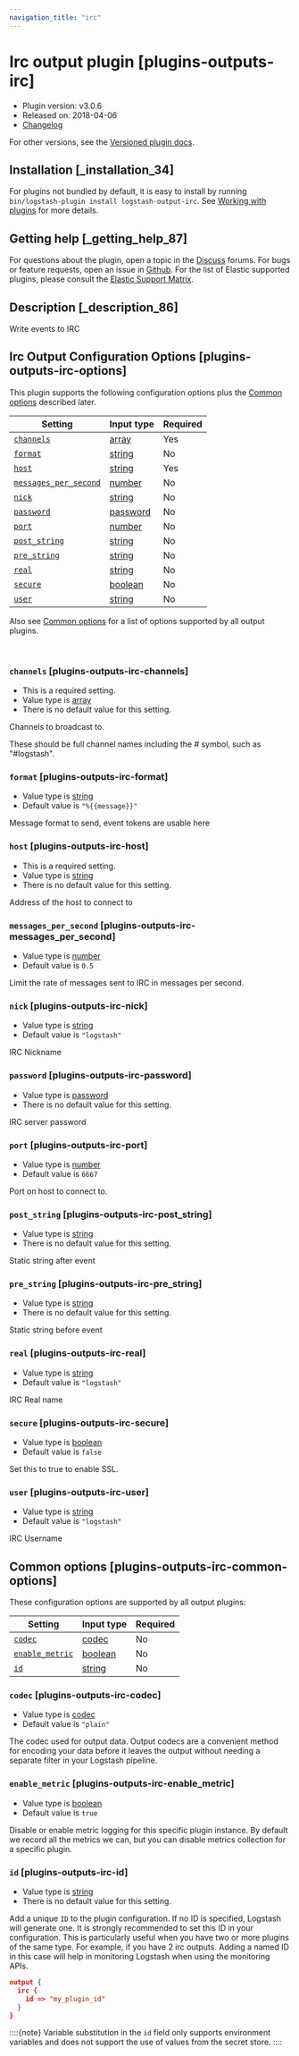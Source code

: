 ```yaml
---
navigation_title: "irc"
---
```


# Irc output plugin [plugins-outputs-irc]


* Plugin version: v3.0.6
* Released on: 2018-04-06
* [Changelog](https://github.com/logstash-plugins/logstash-output-irc/blob/v3.0.6/CHANGELOG.md)

For other versions, see the [Versioned plugin docs](https://www.elastic.co/guide/en/logstash-versioned-plugins/current/output-irc-index.md).

## Installation [_installation_34]

For plugins not bundled by default, it is easy to install by running `bin/logstash-plugin install logstash-output-irc`. See [Working with plugins](https://www.elastic.co/guide/en/logstash/current/working-with-plugins.html) for more details.


## Getting help [_getting_help_87]

For questions about the plugin, open a topic in the [Discuss](http://discuss.elastic.co) forums. For bugs or feature requests, open an issue in [Github](https://github.com/logstash-plugins/logstash-output-irc). For the list of Elastic supported plugins, please consult the [Elastic Support Matrix](https://www.elastic.co/support/matrix#logstash_plugins).


## Description [_description_86]

Write events to IRC


## Irc Output Configuration Options [plugins-outputs-irc-options]

This plugin supports the following configuration options plus the [Common options](plugins-outputs-irc.md#plugins-outputs-irc-common-options) described later.

| Setting | Input type | Required |
| --- | --- | --- |
| [`channels`](plugins-outputs-irc.md#plugins-outputs-irc-channels) | [array](introduction.md#array) | Yes |
| [`format`](plugins-outputs-irc.md#plugins-outputs-irc-format) | [string](introduction.md#string) | No |
| [`host`](plugins-outputs-irc.md#plugins-outputs-irc-host) | [string](introduction.md#string) | Yes |
| [`messages_per_second`](plugins-outputs-irc.md#plugins-outputs-irc-messages_per_second) | [number](introduction.md#number) | No |
| [`nick`](plugins-outputs-irc.md#plugins-outputs-irc-nick) | [string](introduction.md#string) | No |
| [`password`](plugins-outputs-irc.md#plugins-outputs-irc-password) | [password](introduction.md#password) | No |
| [`port`](plugins-outputs-irc.md#plugins-outputs-irc-port) | [number](introduction.md#number) | No |
| [`post_string`](plugins-outputs-irc.md#plugins-outputs-irc-post_string) | [string](introduction.md#string) | No |
| [`pre_string`](plugins-outputs-irc.md#plugins-outputs-irc-pre_string) | [string](introduction.md#string) | No |
| [`real`](plugins-outputs-irc.md#plugins-outputs-irc-real) | [string](introduction.md#string) | No |
| [`secure`](plugins-outputs-irc.md#plugins-outputs-irc-secure) | [boolean](introduction.md#boolean) | No |
| [`user`](plugins-outputs-irc.md#plugins-outputs-irc-user) | [string](introduction.md#string) | No |

Also see [Common options](plugins-outputs-irc.md#plugins-outputs-irc-common-options) for a list of options supported by all output plugins.

 

### `channels` [plugins-outputs-irc-channels]

* This is a required setting.
* Value type is [array](introduction.md#array)
* There is no default value for this setting.

Channels to broadcast to.

These should be full channel names including the *#* symbol, such as "#logstash".


### `format` [plugins-outputs-irc-format]

* Value type is [string](introduction.md#string)
* Default value is `"%{{message}}"`

Message format to send, event tokens are usable here


### `host` [plugins-outputs-irc-host]

* This is a required setting.
* Value type is [string](introduction.md#string)
* There is no default value for this setting.

Address of the host to connect to


### `messages_per_second` [plugins-outputs-irc-messages_per_second]

* Value type is [number](introduction.md#number)
* Default value is `0.5`

Limit the rate of messages sent to IRC in messages per second.


### `nick` [plugins-outputs-irc-nick]

* Value type is [string](introduction.md#string)
* Default value is `"logstash"`

IRC Nickname


### `password` [plugins-outputs-irc-password]

* Value type is [password](introduction.md#password)
* There is no default value for this setting.

IRC server password


### `port` [plugins-outputs-irc-port]

* Value type is [number](introduction.md#number)
* Default value is `6667`

Port on host to connect to.


### `post_string` [plugins-outputs-irc-post_string]

* Value type is [string](introduction.md#string)
* There is no default value for this setting.

Static string after event


### `pre_string` [plugins-outputs-irc-pre_string]

* Value type is [string](introduction.md#string)
* There is no default value for this setting.

Static string before event


### `real` [plugins-outputs-irc-real]

* Value type is [string](introduction.md#string)
* Default value is `"logstash"`

IRC Real name


### `secure` [plugins-outputs-irc-secure]

* Value type is [boolean](introduction.md#boolean)
* Default value is `false`

Set this to true to enable SSL.


### `user` [plugins-outputs-irc-user]

* Value type is [string](introduction.md#string)
* Default value is `"logstash"`

IRC Username



## Common options [plugins-outputs-irc-common-options]

These configuration options are supported by all output plugins:

| Setting | Input type | Required |
| --- | --- | --- |
| [`codec`](plugins-outputs-irc.md#plugins-outputs-irc-codec) | [codec](https://www.elastic.co/guide/en/logstash/current/configuration-file-structure.html#codec) | No |
| [`enable_metric`](plugins-outputs-irc.md#plugins-outputs-irc-enable_metric) | [boolean](https://www.elastic.co/guide/en/logstash/current/configuration-file-structure.html#boolean) | No |
| [`id`](plugins-outputs-irc.md#plugins-outputs-irc-id) | [string](https://www.elastic.co/guide/en/logstash/current/configuration-file-structure.html#string) | No |

### `codec` [plugins-outputs-irc-codec]

* Value type is [codec](https://www.elastic.co/guide/en/logstash/current/configuration-file-structure.html#codec)
* Default value is `"plain"`

The codec used for output data. Output codecs are a convenient method for encoding your data before it leaves the output without needing a separate filter in your Logstash pipeline.


### `enable_metric` [plugins-outputs-irc-enable_metric]

* Value type is [boolean](https://www.elastic.co/guide/en/logstash/current/configuration-file-structure.html#boolean)
* Default value is `true`

Disable or enable metric logging for this specific plugin instance. By default we record all the metrics we can, but you can disable metrics collection for a specific plugin.


### `id` [plugins-outputs-irc-id]

* Value type is [string](https://www.elastic.co/guide/en/logstash/current/configuration-file-structure.html#string)
* There is no default value for this setting.

Add a unique `ID` to the plugin configuration. If no ID is specified, Logstash will generate one. It is strongly recommended to set this ID in your configuration. This is particularly useful when you have two or more plugins of the same type. For example, if you have 2 irc outputs. Adding a named ID in this case will help in monitoring Logstash when using the monitoring APIs.

```json
output {
  irc {
    id => "my_plugin_id"
  }
}
```

::::{note} 
Variable substitution in the `id` field only supports environment variables and does not support the use of values from the secret store.
::::




